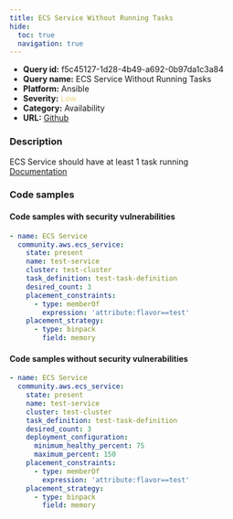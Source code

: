 ```yaml
---
title: ECS Service Without Running Tasks
hide:
  toc: true
  navigation: true
---
```


<style>
  .highlight .hll {
    background-color: #ff171742;
  }
  .md-content {
    max-width: 1100px;
    margin: 0 auto;
  }
</style>

-   **Query id:** f5c45127-1d28-4b49-a692-0b97da1c3a84
-   **Query name:** ECS Service Without Running Tasks
-   **Platform:** Ansible
-   **Severity:** <span style="color:#edd57e">Low</span>
-   **Category:** Availability
-   **URL:** [Github](https://github.com/Checkmarx/kics/tree/master/assets/queries/ansible/aws/ecs_service_without_running_tasks)

### Description
ECS Service should have at least 1 task running<br>
[Documentation](https://docs.ansible.com/ansible/latest/collections/community/aws/ecs_service_module.html#ansible-collections-community-aws-ecs-service-module)

### Code samples
#### Code samples with security vulnerabilities
```yaml title="Positive test num. 1 - yaml file" hl_lines="2"
- name: ECS Service
  community.aws.ecs_service:
    state: present
    name: test-service
    cluster: test-cluster
    task_definition: test-task-definition
    desired_count: 3
    placement_constraints:
      - type: memberOf
        expression: 'attribute:flavor==test'
    placement_strategy:
      - type: binpack
        field: memory

```


#### Code samples without security vulnerabilities
```yaml title="Negative test num. 1 - yaml file"
- name: ECS Service
  community.aws.ecs_service:
    state: present
    name: test-service
    cluster: test-cluster
    task_definition: test-task-definition
    desired_count: 3
    deployment_configuration:
      minimum_healthy_percent: 75
      maximum_percent: 150
    placement_constraints:
      - type: memberOf
        expression: 'attribute:flavor==test'
    placement_strategy:
      - type: binpack
        field: memory

```
